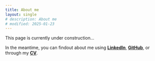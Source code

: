 ```yaml
--- 
title: About me
layout: single
# description: About me
# modified: 2025-01-23
---
```


This page is currently under construction...

In the meantime, you can findout about me using [**LinkedIn**](https://linkedin.com/in/olivergking/), [**GitHub**](https://github.com/olivergking/), or through my [**CV**](/cv-ogk-20250702.pdf).

<!-- ![profile-photo](https://github.com/olivergking.png#avatar) -->